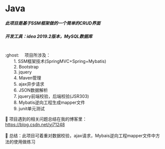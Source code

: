 # Java
##### 此项目是基于SSM框架做的一个简单的CRUD界面
##### 开发工具：idea 2019.2版本，MySQL数据库
<br>
:ghost: &emsp;项目所涉及：<br>
&emsp;&emsp;1. SSM框架技术(SpringMVC+Spring+Mybatis)<br>
&emsp;&emsp;2. Bootstrap<br>
&emsp;&emsp;3. jquery<br>
&emsp;&emsp;4. Maven管理<br>
&emsp;&emsp;5. ajax异步请求<br>
&emsp;&emsp;6. JSON数据解析<br>
&emsp;&emsp;7. jquery前端校验，后端校验(JSR303)<br>
&emsp;&emsp;8. Mybatis逆向工程生成mapper文件<br>
&emsp;&emsp;9. junit单元测试<br>

:triangular_flag_on_post: 项目遇到的相关问题总结在我的博客里：<br>https://blog.csdn.net/yj71248<br>
<br>
:triangular_flag_on_post: 总结：此项目可着重对数据校验，ajax请求，Mybais逆向工程mapper文件中方法的使用做练习
